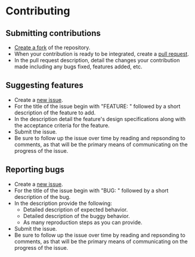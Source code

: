 <!-- https://gitlab.com/90cos/cyv/eval-systems/knowledge-test-bank-system/-/raw/master/CONTRIBUTE.md -->
<!-- Edited by https://github.com/8dcc -->
# Contributing
## Submitting contributions
  - [Create a fork](https://docs.github.com/en/get-started/quickstart/fork-a-repo) of the repository.
  - When your contribution is ready to be integrated, create a [pull request](https://docs.github.com/en/pull-requests/collaborating-with-pull-requests/proposing-changes-to-your-work-with-pull-requests/about-pull-requests). 
  - In the pull request description, detail the changes your contribution made including any bugs fixed, features added, etc.

## Suggesting features
  - Create a [new issue](https://docs.github.com/en/issues/tracking-your-work-with-issues/about-issues).
  - For the title of the issue begin with "FEATURE: " followed by a short description of the feature to add.
  - In the description detail the feature's design specifications along with the acceptance criteria for the feature.
  - Submit the issue.
  - Be sure to follow up the issue over time by reading and repsonding to comments, as that will be the primary means of communicating on the progress of the issue.

## Reporting bugs
  - Create a [new issue](https://docs.github.com/en/issues/tracking-your-work-with-issues/about-issues).
  - For the title of the issue begin with "BUG: " followed by a short description of the bug.
  - In the description provide the following:
    - Detailed description of expected behavior.
    - Detailed description of the buggy behavior.
    - As many reproduction steps as you can provide.
  - Submit the issue.
  - Be sure to follow up the issue over time by reading and repsonding to comments, as that will be the primary means of communicating on the progress of the issue.
